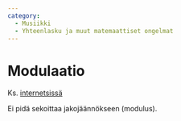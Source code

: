 ```yaml
---
category:
  - Musiikki
  - Yhteenlasku ja muut matemaattiset ongelmat
---
```


# Modulaatio

Ks. [internetsissä](https://www.youtube.com/watch?v=O9B2_92DryQ)

Ei pidä sekoittaa jakojäännökseen (modulus).